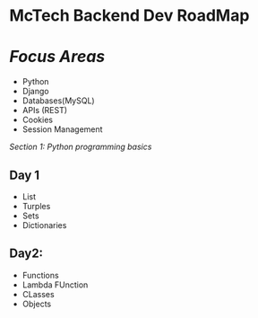 #  McTech Backend Dev RoadMap

# _Focus Areas_
- Python 
- Django
- Databases(MySQL)
- APIs (REST)
- Cookies
- Session Management



_Section 1: Python programming basics_
## Day 1
- List
- Turples
- Sets
- Dictionaries

## Day2:
- Functions
- Lambda FUnction
- CLasses 
- Objects


